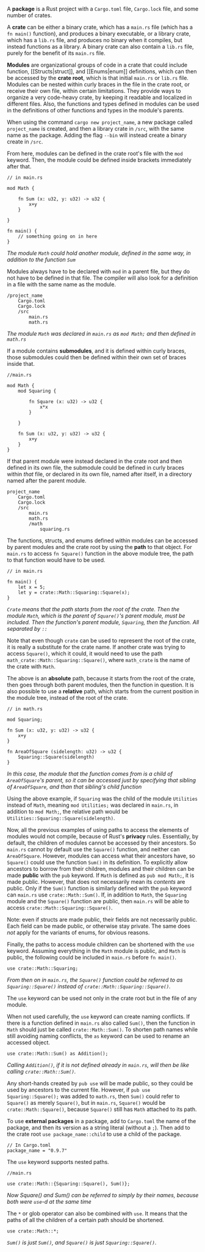 A **package** is a Rust project with a `Cargo.toml` file, `Cargo.lock` file, and some number of crates. 

A **crate** can be either a binary crate, which has a `main.rs` file (which has a `fn main()` function), and produces a binary executable, or a library crate, which has a `lib.rs` file, and produces no binary when it compiles, but instead functions as a library. A binary crate can also contain a `lib.rs` file, purely for the benefit of its `main.rs` file. 

**Modules** are organizational groups of code in a crate that could include function, [[Structs|struct]], and [[Enums|enum]] definitions, which can then be accessed by the **crate root**, which is that initial `main.rs` or `lib.rs` file. Modules can be nested within curly braces in the file in the crate root, or receive their own file, within certain limitations. They provide ways to organize a very code-heavy crate, by keeping it readable and localized in different files. Also, the functions and types defined in modules can be used in the definitions of other functions and types in the module's parents. 

When using the command `cargo new project_name`, a new package called `project_name` is created, and then a library crate in `/src`, with the same name as the package. Adding the flag `--bin` will instead create a binary create in `/src`. 

From here, modules can be defined in the crate root's file with the `mod` keyword. Then, the module could be defined inside brackets immediately after that. 
```
// in main.rs

mod Math {

	fn Sum (x: u32, y: u32) -> u32 {
		x+y
	}

}

fn main() {
	// something going on in here
}
```
*The module `Math` could hold another module, defined in the same way, in addition to the function `Sum`*

Modules always have to be declared with `mod` in a parent file, but they do not have to be defined in that file. The compiler will also look for a definition in a file with the same name as the module. 
```
/project_name
	Cargo.toml
	Cargo.lock 
	/src
		main.rs
		math.rs
```
*The module `Math` was declared in `main.rs` as `mod Math;` and then defined in `math.rs`*

If a module contains **submodules**, and it is defined within curly braces, those submodules could then be defined within their own set of braces inside that. 
```
//main.rs 

mod Math {
	mod Squaring {

		fn Square (x: u32) -> u32 {
			x*x
		}

	}

	fn Sum (x: u32, y: u32) -> u32 {
		x+y
	}
}
```

If that parent module were instead declared in the crate root and then defined in its own file, the submodule could be defined in curly braces within *that* file, or declared in its own file, named after itself, in a directory named after the parent module. 
```
project_name
	Cargo.toml
	Cargo.lock
	/src
		main.rs
		math.rs
		/math
			squaring.rs
```


The functions, structs, and enums defined within modules can be accessed by parent modules and the crate root by using the **path** to that object. For `main.rs` to access `fn Square()` function in the above module tree, the path to that function would have to be used. 
```
// in main.rs

fn main() {
	let x = 5; 
	let y = crate::Math::Squaring::Square(x);
}
```
*`Crate` means that the path starts from the root of the crate. Then the module `Math`, which is the parent of `Square()`'s parent module, must be included. Then the function's parent module, `Squaring`, then the function. All separated by `::`*

Note that even though `crate` can be used to represent the root of the crate, it is really a substitute for the crate name. If another crate was trying to access `Square()`, which it could, it would need to use the path `math_crate::Math::Squaring::Square()`, where `math_crate` is the name of the crate with `Math`. 

The above is an **absolute** path, because it starts from the root of the crate, then goes through both parent modules, then the function in question. It is also possible to use a **relative** path, which starts from the current position in the module tree, instead of the root of the crate. 
```
// in math.rs

mod Squaring; 

fn Sum (x: u32, y: u32) -> u32 {
	x+y
}

fn AreaOfSquare (sidelength: u32) -> u32 {
	Squaring::Square(sidelength)
}
```
*In this case, the module that the function comes from is a child of `AreaOfSquare`'s parent, so it can be accessed just by specifying that sibling of `AreaOfSquare`, and than that sibling's child function*

Using the above example, if `Squaring` was the child of the module `Utilities` instead of `Math`, meaning `mod Utilities;` was declared in `main.rs`, in addition to `mod Math;`, the relative path would be `Utilities::Squaring::Square(sidelength)`. 

Now, all the previous examples of using paths to access the elements of modules would not compile, because of Rust's **privacy** rules. Essentially, by default, the children of modules cannot be accessed by their ancestors. So `main.rs` cannot by default use the `Square()` function, and neither can `AreaOfSquare`. However, modules can access what their ancestors have, so `Square()` could use the function `Sum()` in its definition. To explicitly allow ancestors to borrow from their children, modules and their children can be made **public** with the `pub` keyword. If `Math` is defined as `pub mod Math;`, it is made public. However, that does not necessarily mean its *contents* are public. Only if the `Sum()` function is similarly defined with the `pub` keyword can `main.rs` use `crate::Math::Sum()`. If, in addition to `Math`, the `Squaring` module and the `Square()` function are public, then `main.rs` will be able to access `crate::Math::Squaring::Square()`. 

Note: even if structs are made public, their fields are not necessarily public. Each field can be made public, or otherwise stay private. The same does *not* apply for the variants of enums, for obvious reasons.

Finally, the paths to access module children can be shortened with the `use` keyword. Assuming everything in the `Math` module is public, and `Math` is public, the following could be included in `main.rs` before `fn main()`. 
```
use crate::Math::Squaring;
```
*From then on in `main.rs`, the `Square()` function could be referred to as `Squaring::Square()` instead of `crate::Math::Squaring::Square()`.*

The `use` keyword can be used not only in the crate root but in the file of any module. 

When not used carefully, the `use` keyword can create naming conflicts. If there is a function defined in `main.rs` also called `Sum()`, then the function in `Math` should just be called `crate::Math::Sum()`. To shorten path names while still avoiding naming conflicts, the `as` keyword can be used to rename an accessed object. 
```
use crate::Math::Sum() as Addition(); 
```
*Calling `Addition()`, if it is not defined already in `main.rs`, will then be like calling `crate::Math::Sum()`.*

Any short-hands created by `pub use` will be made public, so they could be used by ancestors to the current file. However, if `pub use Squaring::Square();` was added to `math.rs`, then `Sum()` could refer to `Square()` as merely `Square()`, but in `main.rs`, `Square()` would be `crate::Math::Square()`, because `Square()` still has `Math` attached to its path. 

To use **external packages** in a package, add to `Cargo.toml` the name of the package, and then its version as a string literal (without a `;`). Then add to the crate root `use package_name::child` to use a child of the package. 
```
// In Cargo.toml
package_name = "0.9.7"
```

The `use` keyword supports nested paths. 
```
//main.rs 

use crate::Math::{Squaring::Square(), Sum()};
```
*Now Square() and Sum() can be referred to simply by their names, because both were `use`-d at the same time*

The `*` or glob operator can also be combined with `use`. It means that the paths of all the children of a certain path should be shortened. 
```
use crate::Math::*;
```
*`Sum()` is just `Sum()`, and `Square()` is just `Squaring::Square()`*. 